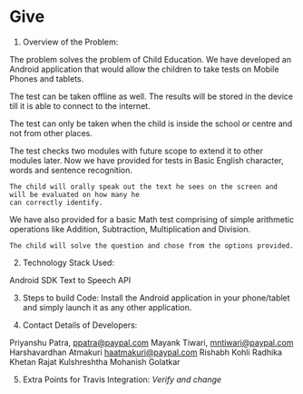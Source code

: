 # Give

1. Overview of the Problem: 

  The problem solves the problem of Child Education. We have developed an Android application
  that would allow the children to take tests on Mobile Phones and tablets.
  
  The test can be taken offline as well. The results will be stored in the device till it is able
  to connect to the internet.
  
  The test can only be taken when the child is inside the school or centre and not from other places.
  
  The test checks two modules with future scope to extend it to other modules later.
  Now we have provided for tests in Basic English character, words and sentence recognition.
  
    The child will orally speak out the text he sees on the screen and will be evaluated on how many he
    can correctly identify.
    
  We have also provided for a basic Math test comprising of simple arithmetic operations like
    Addition, Subtraction, Multiplication and Division.
    
    The child will solve the question and chose from the options provided.
  
  
2. Technology Stack Used:

  Android SDK
  Text to Speech API
  
3. Steps to build Code: 
  Install the Android application in your phone/tablet and simply launch it as any other application.
  
4. Contact Details of Developers:
  
  Priyanshu Patra, ppatra@paypal.com
  Mayank Tiwari, mntiwari@paypal.com
  Harshavardhan Atmakuri haatmakuri@paypal.com
  Rishabh Kohli
  Radhika Khetan
  Rajat Kulshreshtha
  Mohanish Golatkar
  
5. Extra Points for Travis Integration: 
  *Verify and change*
